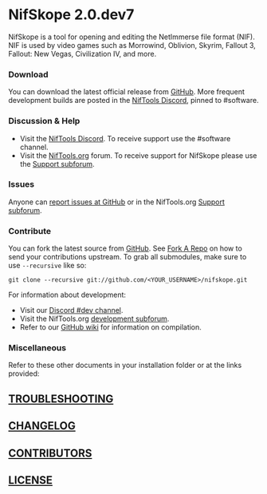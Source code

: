 ﻿# NifSkope 2.0.dev7

NifSkope is a tool for opening and editing the NetImmerse file format (NIF). NIF is used by video games such as Morrowind, Oblivion, Skyrim, Fallout 3, Fallout: New Vegas, Civilization IV, and more. 

### Download

You can download the latest official release from [GitHub](https://github.com/niftools/nifskope/releases). More frequent development builds are posted in the [NifTools Discord](https://discord.gg/ZFjdN4x), pinned to #software.


### Discussion & Help

- Visit the [NifTools Discord](https://discord.gg/ZFjdN4x). To receive support use the #software channel.
- Visit the [NifTools.org](https://forum.niftools.org/) forum. To receive support for NifSkope please use the [Support subforum](https://forum.niftools.org/24-nifskope/).

### Issues

Anyone can [report issues at GitHub](https://github.com/niftools/nifskope/issues) or in the NifTools.org [Support subforum](https://forum.niftools.org/24-nifskope/).


### Contribute

You can fork the latest source from [GitHub](https://github.com/niftools/nifskope). See [Fork A Repo](https://help.github.com/articles/fork-a-repo) on how to send your contributions upstream. To grab all submodules, make sure to use `--recursive` like so:

```
git clone --recursive git://github.com/<YOUR_USERNAME>/nifskope.git
```

For information about development:

- Visit our [Discord #dev channel](https://discord.gg/zvWZrrJ).
- Visit the NifTools.org [development subforum](https://forum.niftools.org/6-nifskope-development/).
- Refer to our [GitHub wiki](https://github.com/niftools/nifskope/wiki#wiki-development) for information on compilation.  


### Miscellaneous

Refer to these other documents in your installation folder or at the links provided:

## [TROUBLESHOOTING](https://github.com/niftools/nifskope/blob/develop/TROUBLESHOOTING.md)

## [CHANGELOG](https://github.com/niftools/nifskope/blob/develop/CHANGELOG.md)

## [CONTRIBUTORS](https://github.com/niftools/nifskope/blob/develop/CONTRIBUTORS.md)
 
## [LICENSE](https://github.com/niftools/nifskope/blob/develop/LICENSE.md)

